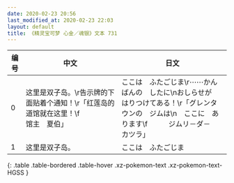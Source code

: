 ```yaml
---
date: 2020-02-23 20:56
last_modified_at: 2020-02-23 22:03
layout: default
title: 《精灵宝可梦 心金／魂银》文本 731
---
```

| 编号 | 中文 | 日文 |
| ---- | ---- | ---- |
| 0 | 这里是双子岛。\r告示牌的下面贴着个通知！\r「红莲岛的道馆就在这里！\f　　　　　　馆主　夏伯」 | ここは　ふたごじま\r⋯⋯かんばんの　したに\nおしらせが　はりつけてある！\r「グレンタウンの　ジムは\n　ここに　あります\f　　　ジムリ－ダ－　カツラ」 |
| 1 | 这里是双子岛。 | ここは　ふたごじま |
{: .table .table-bordered .table-hover .xz-pokemon-text .xz-pokemon-text-HGSS }